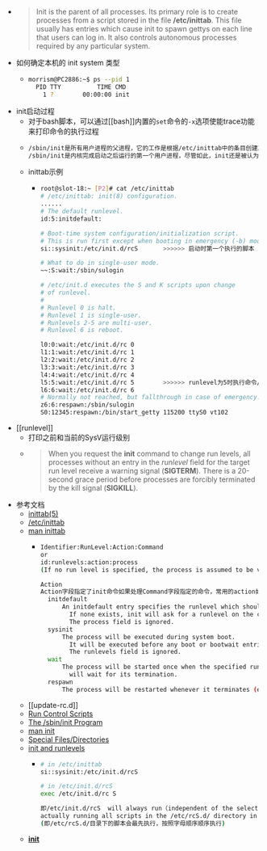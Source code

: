 - > Init is the parent of all processes. Its primary role is to create processes from a script stored in the file **/etc/inittab**. This file usually has entries which cause init to spawn gettys on each line that users can log in. It also controls autonomous processes required by any particular system.
- 如何确定本机的 init system 类型
	- ```sh
	  morrism@PC2886:~$ ps --pid 1
	    PID TTY          TIME CMD
	      1 ?        00:00:00 init
	  ```
- init启动过程
	- 对于bash脚本，可以通过[[bash]]内置的`set`命令的`-x`选项使能trace功能来打印命令的执行过程
	- ```bash
	  /sbin/init是所有用户进程的父进程，它的工作是根据/etc/inittab中的条目创建其他的用户进程，
	  /sbin/init是内核完成启动之后运行的第一个用户进程，尽管如此，init还是被认为是启动过程的一部分
	  ```
	- inittab示例
		- ```bash
		  root@slot-18:~ [P2]# cat /etc/inittab
		  # /etc/inittab: init(8) configuration.
		  ......
		  # The default runlevel.
		  id:5:initdefault:
		  
		  # Boot-time system configuration/initialization script.
		  # This is run first except when booting in emergency (-b) mode.
		  si::sysinit:/etc/init.d/rcS		>>>>>> 启动时第一个执行的脚本
		  
		  # What to do in single-user mode.
		  ~~:S:wait:/sbin/sulogin
		  
		  # /etc/init.d executes the S and K scripts upon change
		  # of runlevel.
		  #
		  # Runlevel 0 is halt.
		  # Runlevel 1 is single-user.
		  # Runlevels 2-5 are multi-user.
		  # Runlevel 6 is reboot.
		  
		  l0:0:wait:/etc/init.d/rc 0
		  l1:1:wait:/etc/init.d/rc 1
		  l2:2:wait:/etc/init.d/rc 2
		  l3:3:wait:/etc/init.d/rc 3
		  l4:4:wait:/etc/init.d/rc 4
		  l5:5:wait:/etc/init.d/rc 5		>>>>>> runlevel为5时执行命令/etc/init.d/rc 5
		  l6:6:wait:/etc/init.d/rc 6
		  # Normally not reached, but fallthrough in case of emergency.
		  z6:6:respawn:/sbin/sulogin
		  S0:12345:respawn:/bin/start_getty 115200 ttyS0 vt102
		  ```
- [[runlevel]]
	- 打印之前和当前的SysV运行级别
	- > When you request the **init** command to change run levels, all processes without an entry in the *runlevel* field for the target run level receive a warning signal (**SIGTERM**). There is a 20-second grace period before processes are forcibly terminated by the kill signal (**SIGKILL**).
- 参考文档
	- [inittab(5)](https://manpages.org/inittab/5)
	- [/etc/inittab](https://sites.ualberta.ca/dept/chemeng/AIX-43/share/man/info/C/a_doc_lib/files/aixfiles/inittab.htm)
	- [man inittab](https://www.cyberciti.biz/howto/question/man/inittab-man-page.php)
		- ```bash
		  Identifier:RunLevel:Action:Command
		  or
		  id:runlevels:action:process
		  (If no run level is specified, the process is assumed to be valid at all run levels.)
		  
		  Action
		  Action字段指定了init命令如果处理Command字段指定的命令，常用的action如下
		  	initdefault		
		  		An initdefault entry specifies the runlevel which should be entered after system boot. 
		          If none exists, init will ask for a runlevel on the console. 
		          The process field is ignored.
		  	sysinit
		      	The process will be executed during system boot. 
		          It will be executed before any boot or bootwait entries. 
		          The runlevels field is ignored.
		  	wait
		      	The process will be started once when the specified runlevel is entered and init 
		          will wait for its termination.
			respawn
				The process will be restarted whenever it terminates (e.g. getty).
		  ```
	- [[update-rc.d]]
	- [Run Control Scripts](https://docs.huihoo.com/opensolaris/system-administration-guide-basic-administration/html/ch14s10.html)
	- [The /sbin/init Program](http://coffeenix.net/doc/kernel/startup.html/x394.html)
	- [man init](https://linux.die.net/man/8/init)
	- [Special Files/Directories](https://www.sharetechnote.com/html/Linux_SpecialFiles.html)
	- [init and runlevels](http://linux-training.be/sysadmin/ch15.html)
		- ```bash
		  # in /etc/inittab
		  si::sysinit:/etc/init.d/rcS
		  
		  # in /etc/init.d/rcS
		  exec /etc/init.d/rc S
		  
		  即/etc/init.d/rcS  will always run（independent of the selected runlevel）,The script is 
		  actually running all scripts in the /etc/rcS.d/ directory in alphabetical order.
		  (即/etc/rcS.d/目录下的脚本会最先执行，按照字母顺序顺序执行)
		  
		  ```
	- [**init**](https://www.learnlinux.org.za/courses/build/internals/ch03s02)